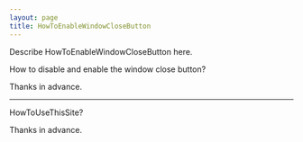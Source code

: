 ```yaml
---
layout: page
title: HowToEnableWindowCloseButton
---
```


Describe HowToEnableWindowCloseButton here.

How to disable and enable the window close button?

Thanks in advance.

----

HowToUseThisSite?

Thanks in advance.

